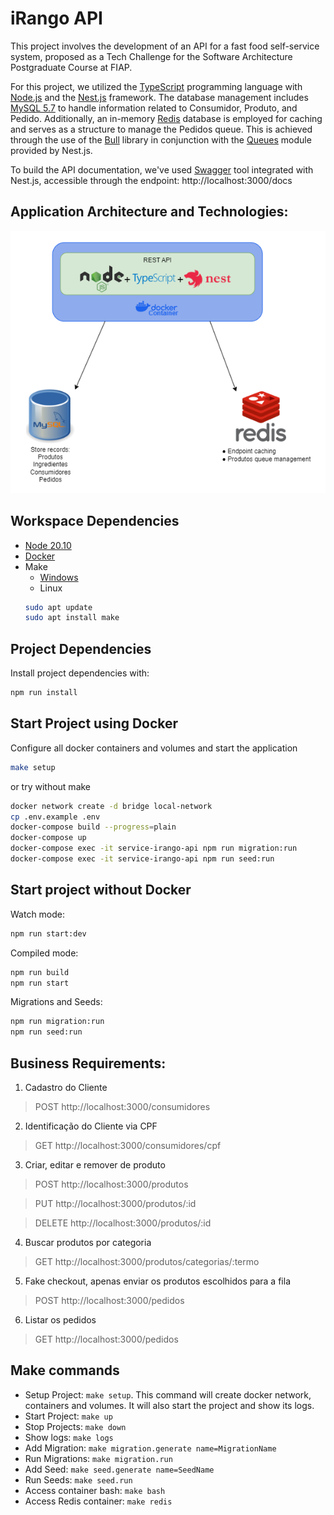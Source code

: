 # iRango API

This project involves the development of an API for a fast food self-service system, proposed as a Tech Challenge for the Software Architecture Postgraduate Course at FIAP.

For this project, we utilized the [TypeScript](https://www.typescriptlang.org/) programming language with [Node.js](https://nodejs.org/) and the [Nest.js](https://nestjs.com/) framework. The database management includes [MySQL 5.7](https://www.mysql.com/) to handle information related to Consumidor, Produto, and Pedido. Additionally, an in-memory [Redis](https://redis.io/) database is employed for caching and serves as a structure to manage the Pedidos queue. This is achieved through the use of the [Bull](https://github.com/OptimalBits/bull) library in conjunction with the [Queues](https://docs.nestjs.com/techniques/queues) module provided by Nest.js.

To build the API documentation, we've used [Swagger](https://swagger.io/) tool integrated with Nest.js, accessible through the endpoint: http://localhost:3000/docs

## Application Architecture and Technologies:
![Alt text](./docs/application-diagram.png)

## Workspace Dependencies
- [Node 20.10](https://nodejs.org/)
- [Docker](https://www.docker.com/get-started/)
- Make
  - [Windows](https://gnuwin32.sourceforge.net/packages/make.htm)
  - Linux
  ```bash
  sudo apt update
  sudo apt install make
  ```

## Project Dependencies
Install project dependencies with:
```bash
npm run install
```

## Start Project using Docker
Configure all docker containers and volumes and start the application
```bash
make setup
```
or try without make
```bash
docker network create -d bridge local-network
cp .env.example .env
docker-compose build --progress=plain
docker-compose up
docker-compose exec -it service-irango-api npm run migration:run
docker-compose exec -it service-irango-api npm run seed:run
```

## Start project without Docker
Watch mode:
```bash
npm run start:dev
```

Compiled mode:
```bash
npm run build
npm run start
```

Migrations and Seeds:
```bash
npm run migration:run
npm run seed:run
```

## Business Requirements:
1. Cadastro do Cliente
> POST http://localhost:3000/consumidores
2. Identificação do Cliente via CPF
> GET http://localhost:3000/consumidores/cpf
3. Criar, editar e remover de produto
> POST http://localhost:3000/produtos

> PUT http://localhost:3000/produtos/:id

> DELETE http://localhost:3000/produtos/:id
4. Buscar produtos por categoria
> GET http://localhost:3000/produtos/categorias/:termo
5. Fake checkout, apenas enviar os produtos escolhidos para a fila
> POST http://localhost:3000/pedidos
6. Listar os pedidos
> GET http://localhost:3000/pedidos

## Make commands
- Setup Project: `make setup`. This command will create docker network, containers and volumes. It will also start the project and show its logs.
- Start Project: `make up`
- Stop Projects: `make down`
- Show logs: `make logs`
- Add Migration: `make migration.generate name=MigrationName`
- Run Migrations: `make migration.run`
- Add Seed: `make seed.generate name=SeedName`
- Run Seeds: `make seed.run`
- Access container bash: `make bash`
- Access Redis container: `make redis`